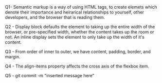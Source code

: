 Q1- Semantic markup is a way of using HTML tags, to create elemets which denote their importance and heirarical relationships to yourself, other developers, and the browser that is reading them.

Q2 - Display block defaults the element to taking up the entire width of the browser, or pre-specified width, whether the content takes up the room or not. An inline display sets the element to only take up the width of it's content.

Q3 - From order of inner to outer, we have content, padding, border, and margin.

Q4 - The align-items property affects the cross axis of the flexbox item.

Q5 - git commit -m "inserted message here"